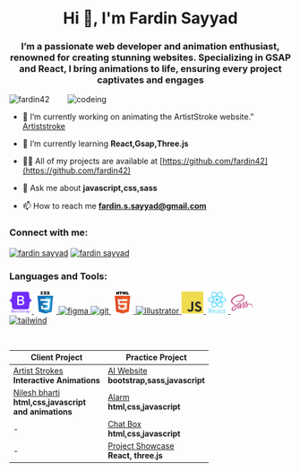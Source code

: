 <h1 align="center">Hi 👋, I'm Fardin Sayyad</h1>
<h3 align="center">I’m a passionate web developer and animation enthusiast, renowned for creating stunning websites. Specializing in GSAP and React, I bring animations to life, ensuring every project captivates and engages</h3>
<img src="https://user-images.githubusercontent.com/55389276/140866485-8fb1c876-9a8f-4d6a-98dc-08c4981eaf70.gif" align="right" width="400px" alt="codeing">
<p align="left"> <img src="https://komarev.com/ghpvc/?username=fardin42&label=Profile%20views&color=0e75b6&style=flat" alt="fardin42" /> </p>

- 🔭 I’m currently working on animating the ArtistStroke website.” [Artiststroke](https://www.artiststrokes.in/)

- 🌱 I’m currently learning **React,Gsap,Three.js**

- 👨‍💻 All of my projects are available at [https://github.com/fardin42](https://github.com/fardin42)

- 💬 Ask me about **javascript,css,sass**

- 📫 How to reach me **fardin.s.sayyad@gmail.com**

<h3 align="left">Connect with me:</h3>
<p align="left">
<a href="https://linkedin.com/in/fardin sayyad" target="blank"><img align="center" src="https://raw.githubusercontent.com/rahuldkjain/github-profile-readme-generator/master/src/images/icons/Social/linked-in-alt.svg" alt="fardin sayyad" height="30" width="40" /></a>
<a href="https://fb.com/fardin sayyad" target="blank"><img align="center" src="https://raw.githubusercontent.com/rahuldkjain/github-profile-readme-generator/master/src/images/icons/Social/facebook.svg" alt="fardin sayyad" height="30" width="40" /></a>
</p>

<h3 align="left">Languages and Tools:</h3>
<p align="left"> <a href="https://getbootstrap.com" target="_blank" rel="noreferrer"> <img src="https://raw.githubusercontent.com/devicons/devicon/master/icons/bootstrap/bootstrap-plain-wordmark.svg" alt="bootstrap" width="40" height="40"/> </a> <a href="https://www.w3schools.com/css/" target="_blank" rel="noreferrer"> <img src="https://raw.githubusercontent.com/devicons/devicon/master/icons/css3/css3-original-wordmark.svg" alt="css3" width="40" height="40"/> </a> <a href="https://www.figma.com/" target="_blank" rel="noreferrer"> <img src="https://www.vectorlogo.zone/logos/figma/figma-icon.svg" alt="figma" width="40" height="40"/> </a> <a href="https://git-scm.com/" target="_blank" rel="noreferrer"> <img src="https://www.vectorlogo.zone/logos/git-scm/git-scm-icon.svg" alt="git" width="40" height="40"/> </a> <a href="https://www.w3.org/html/" target="_blank" rel="noreferrer"> <img src="https://raw.githubusercontent.com/devicons/devicon/master/icons/html5/html5-original-wordmark.svg" alt="html5" width="40" height="40"/> </a> <a href="https://www.adobe.com/in/products/illustrator.html" target="_blank" rel="noreferrer"> <img src="https://www.vectorlogo.zone/logos/adobe_illustrator/adobe_illustrator-icon.svg" alt="illustrator" width="40" height="40"/> </a> <a href="https://developer.mozilla.org/en-US/docs/Web/JavaScript" target="_blank" rel="noreferrer"> <img src="https://raw.githubusercontent.com/devicons/devicon/master/icons/javascript/javascript-original.svg" alt="javascript" width="40" height="40"/> </a> <a href="https://reactjs.org/" target="_blank" rel="noreferrer"> <img src="https://raw.githubusercontent.com/devicons/devicon/master/icons/react/react-original-wordmark.svg" alt="react" width="40" height="40"/> </a> <a href="https://sass-lang.com" target="_blank" rel="noreferrer"> <img src="https://raw.githubusercontent.com/devicons/devicon/master/icons/sass/sass-original.svg" alt="sass" width="40" height="40"/> </a> <a href="https://tailwindcss.com/" target="_blank" rel="noreferrer"> <img src="https://www.vectorlogo.zone/logos/tailwindcss/tailwindcss-icon.svg" alt="tailwind" width="40" height="40"/> </a> </p>
<br>

| Client Project    | Practice Project |
| -------------     |    ------------- |
| <a href="https://www.artiststrokes.in/" target="_blank" rel="noopener noreferrer">Artist Strokes</a><br><b> Interactive Animations</b>      | <a href="https://fardin42.github.io/AI-website/" target="_blank" rel="noopener noreferrer">AI Website</a><br><b> bootstrap,sass,javascript</b> |
| <a href="https://fardin42.github.io/aritist_website/" target="_blank" rel="noopener noreferrer">Nilesh bharti</a><br><b>html,css,javascript <br> and animations</b>   |    <a href="https://fardin42.github.io/Alarm/" target="_blank" rel="noopener noreferrer">Alarm</a><br><b> html,css,javascript</b>  |
| -     |     <a href="https://fardin42.github.io/chat-box/" target="_blank" rel="noopener noreferrer">Chat Box</a><br><b> html,css,javascript</b>  |
|-      |     <a href="https://fardin42.github.io/3D-project-showcase/" target="_blank" rel="noopener noreferrer">Project Showcase</a><br><b> React, three.js </b>  |




    
